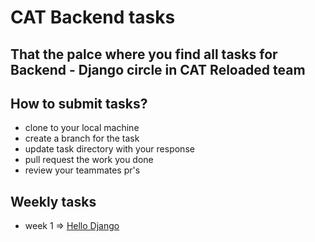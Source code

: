 # CAT Backend tasks

## That  the palce where you find all tasks for Backend - Django circle in CAT Reloaded team


## How to submit tasks? 
* clone to your local machine 
* create a branch for the task 
* update task directory with your response
* pull request the work you done
* review your teammates pr's


## Weekly tasks
* week 1 => <a href="https://github.com/MHMAD-ALAA/Backend-Django/tree/main/Hello%20django">Hello Django</a>